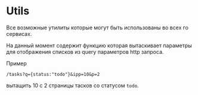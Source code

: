 # Utils

Все возможные утилиты которые могут быть использованы во всех го сервисах. 

На данный момент содержит функцию которая вытаскивает параметры для отображения списков из query параметров http запроса.

Пример 
```
/tasks?q={status:"todo"}&ipp=10&p=2
```
вытащить 10 с 2 страницы тасков со статусом `todo`. 
